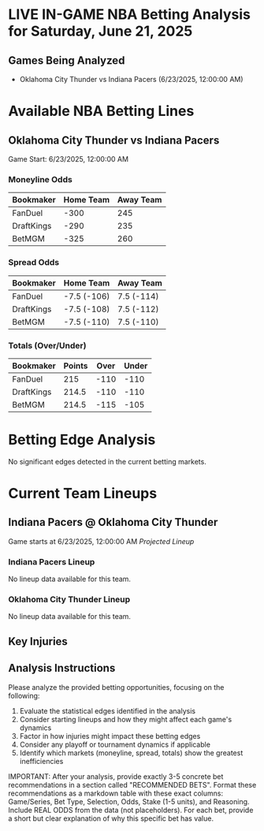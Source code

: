 # LIVE IN-GAME NBA Betting Analysis for Saturday, June 21, 2025

## Games Being Analyzed

- Oklahoma City Thunder vs Indiana Pacers (6/23/2025, 12:00:00 AM)

# Available NBA Betting Lines

## Oklahoma City Thunder vs Indiana Pacers
Game Start: 6/23/2025, 12:00:00 AM

### Moneyline Odds
| Bookmaker | Home Team | Away Team |
|-----------|-----------|----------|
| FanDuel | -300 | 245 |
| DraftKings | -290 | 235 |
| BetMGM | -325 | 260 |

### Spread Odds
| Bookmaker | Home Team | Away Team |
|-----------|-----------|----------|
| FanDuel | -7.5 (-106) | 7.5 (-114) |
| DraftKings | -7.5 (-108) | 7.5 (-112) |
| BetMGM | -7.5 (-110) | 7.5 (-110) |

### Totals (Over/Under)
| Bookmaker | Points | Over | Under |
|-----------|--------|------|-------|
| FanDuel | 215 | -110 | -110 |
| DraftKings | 214.5 | -110 | -110 |
| BetMGM | 214.5 | -115 | -105 |


# Betting Edge Analysis

No significant edges detected in the current betting markets.

# Current Team Lineups

## Indiana Pacers @ Oklahoma City Thunder
Game starts at 6/23/2025, 12:00:00 AM
*Projected Lineup*

### Indiana Pacers Lineup
No lineup data available for this team.

### Oklahoma City Thunder Lineup
No lineup data available for this team.



## Key Injuries


## Analysis Instructions

Please analyze the provided betting opportunities, focusing on the following:

1. Evaluate the statistical edges identified in the analysis
2. Consider starting lineups and how they might affect each game's dynamics
3. Factor in how injuries might impact these betting edges
4. Consider any playoff or tournament dynamics if applicable
5. Identify which markets (moneyline, spread, totals) show the greatest inefficiencies

IMPORTANT: After your analysis, provide exactly 3-5 concrete bet recommendations in a section called "RECOMMENDED BETS". Format these recommendations as a markdown table with these exact columns: Game/Series, Bet Type, Selection, Odds, Stake (1-5 units), and Reasoning. Include REAL ODDS from the data (not placeholders). For each bet, provide a short but clear explanation of why this specific bet has value.